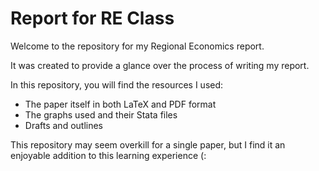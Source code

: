 
# Report for RE Class

Welcome to the repository for my Regional Economics report.

It was created to provide a glance over the process of writing my report.

In this repository, you will find the resources I used:
- The paper itself in both LaTeX and PDF format
- The graphs used and their Stata files
- Drafts and outlines

This repository may seem overkill for a single paper, but I find it an enjoyable addition to this learning experience (:
